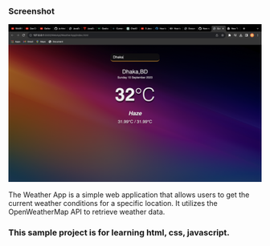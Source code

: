 ### Screenshot


<img src="image.png" width="800px" title="profle image"/>



<p>The Weather App is a simple web application that allows users to get the current weather conditions for a specific location. It utilizes the OpenWeatherMap API to retrieve weather data.</p>


### This  sample project is for learning html, css, javascript.